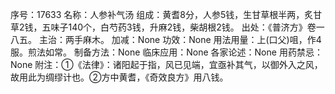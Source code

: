 序号：17633
名称：人参补气汤
组成：黄耆8分，人参5钱，生甘草根半两，炙甘草2钱，五味子140个，白芍药3钱，升麻2钱，柴胡根2钱。
出处：《普济方》卷一八五。
主治：两手麻木。
加减：None
功效：None
用法用量：上(口父)咀，作4服。煎法如常。
制备方法：None
临床应用：None
各家论述：None
用药禁忌：None
附注：①《法律》：诸阳起于指，风已见端，宜亟补其气，以御外入之风，故用此为绸缪计也。②方中黄耆，《奇效良方》用八钱。
